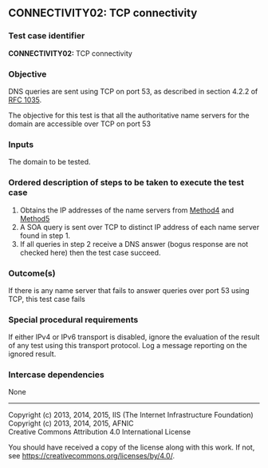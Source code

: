 ## CONNECTIVITY02: TCP connectivity

### Test case identifier

**CONNECTIVITY02:** TCP connectivity

### Objective

DNS queries are sent using TCP on port 53, as described in section 4.2.2 of
[RFC 1035](https://tools.ietf.org/html/rfc1035).

The objective for this test is that all the authoritative name servers for
the domain are accessible over TCP on port 53

### Inputs

The domain to be tested.

### Ordered description of steps to be taken to execute the test case

1. Obtains the IP addresses of the name servers from [Method4](../Methods.md)
   and [Method5](../Methods.md)
2. A SOA query is sent over TCP to distinct IP address of each name server
   found in step 1.
3. If all queries in step 2 receive a DNS answer (bogus response are not
   checked here) then the test case succeed.

### Outcome(s)

If there is any name server that fails to answer queries over port 53 using
TCP, this test case fails

### Special procedural requirements     

If either IPv4 or IPv6 transport is disabled, ignore the evaluation of the result of any test using this transport protocol. Log a message reporting on the ignored result.

### Intercase dependencies

None

-------

Copyright (c) 2013, 2014, 2015, IIS (The Internet Infrastructure Foundation)  
Copyright (c) 2013, 2014, 2015, AFNIC  
Creative Commons Attribution 4.0 International License

You should have received a copy of the license along with this
work.  If not, see <https://creativecommons.org/licenses/by/4.0/>.
